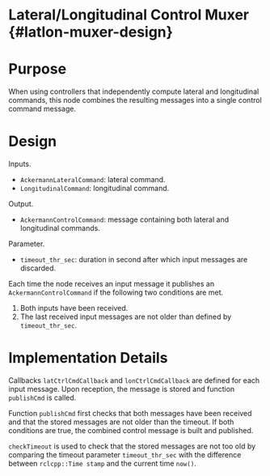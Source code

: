 # Lateral/Longitudinal Control Muxer {#latlon-muxer-design}

# Purpose

When using controllers that independently compute lateral and longitudinal commands,
this node combines the resulting messages into a single control command message.

# Design

Inputs.

- `AckermannLateralCommand`: lateral command.
- `LongitudinalCommand`: longitudinal command.

Output.

- `AckermannControlCommand`: message containing both lateral and longitudinal commands.

Parameter.

- `timeout_thr_sec`: duration in second after which input messages are discarded.

Each time the node receives an input message it publishes an `AckermannControlCommand`
if the following two conditions are met.

1. Both inputs have been received.
2. The last received input messages are not older than defined by `timeout_thr_sec`.

# Implementation Details

Callbacks `latCtrlCmdCallback` and `lonCtrlCmdCallback` are defined for each input message.
Upon reception, the message is stored and function `publishCmd` is called.

Function `publishCmd` first checks that both messages have been received
and that the stored messages are not older than the timeout.
If both conditions are true, the combined control message is built and published.

`checkTimeout` is used to check that the stored messages are not too old
by comparing the timeout parameter `timeout_thr_sec`
with the difference between `rclcpp::Time stamp` and the current time `now()`.
